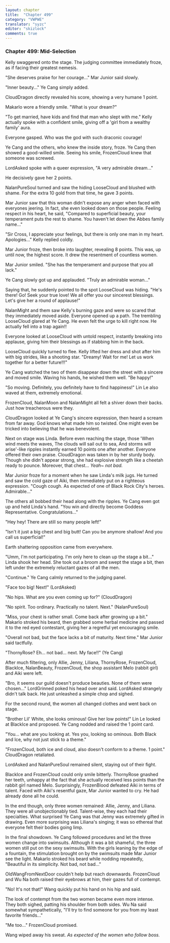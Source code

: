 ```yaml
---
layout: chapter
title:  "Chapter 499"
category: "VWPWE"
translator: "syzc"
editor: "skizlock"
comments: true
---
```


### Chapter 499: Mid-Selection

Kelly swaggered onto the stage. The judging committee immediately froze, as if facing their greatest nemesis.

"She deserves praise for her courage..." Mar Junior said slowly.

"Inner beauty..." Ye Cang simply added.

CloudDragon directly revealed his score, showing a very humane 1 point.

Makarlo wore a friendly smile. "What is your dream?"

"To get married, have kids and find that man who slept with me." Kelly actually spoke with a confident smile, giving off a 'girl from a wealthy family' aura.

Everyone gasped. Who was the god with such draconic courage!

Ye Cang and the others, who knew the inside story, froze. Ye Cang then showed a good-willed smile. Seeing his smile, FrozenCloud knew that someone was screwed.

LordAsked spoke with a queer expression, "A very admirable dream..."

He decisively gave her 2 points.

NalanPureSoul turned and saw the hiding LooseCloud and blushed with shame. For the extra 10 gold from that time, he gave 3 points.

Mar Junior saw that this woman didn't expose any anger when faced with everyones jeering. In fact, she even looked down on those people. Feeling respect in his heart, he said, "Compared to superficial beauty, your temperament puts the rest to shame. You haven't let down the Abbes family name..."

"Sir Cross, I appreciate your feelings, but there is only one man in my heart. Apologies..." Kelly replied coldly.

Mar Junior froze, then broke into laughter, revealing 8 points. This was, up until now, the highest score. It drew the resentment of countless women.

Mar Junior smiled. "She has the temperament and purpose that you all lack."

Ye Cang slowly got up and applauded. "Truly an admirable woman..."

Saying that, he suddenly pointed to the spot LooseCloud was hiding. "He's there! Go! Seek your true love! We all offer you our sincerest blessings. Let's give her a round of applause!"

NalanMight and them saw Kelly's burning gaze and were so scared that they immediately moved aside. Everyone opened up a path. The trembling LooseCloud glared at Ye Cang. He even felt the urge to kill right now. He actually fell into a trap again!!

Everyone looked at LooseCloud with untold respect, instantly breaking into applause, giving him their blessings as if stabbing him in the back.

LooseCloud quickly turned to flee. Kelly lifted her dress and shot after him with big strides, like a shooting star. "Dreamy! Wait for me! Let us work together for a better future!!!" 

Ye Cang watched the two of them disappear down the street with a sincere and moved smile. Waving his hands, he wished them well. "Be happy!"

"So moving. Definitely, you definitely have to find happiness!" Lin Le also waved at them, extremely emotional.

FrozenCloud, NalanMoon and NalanMight all felt a shiver down their backs. Just how treacherous were they.

CloudDragon looked at Ye Cang's sincere expression, then heard a scream from far away. God knows what made him so twisted. One might even be tricked into believing that he was benevolent.

Next on stage was Linda. Before even reaching the stage, those 'When wind meets the waves, The clouds will sail out to sea, And storms will arise'-like ripples instantly earned 10 points one after another. Everyone offered their own praise. CloudDragon was taken in by her sturdy body. Though she didn't appear strong, she had explosive strength like a cheetah ready to pounce. Moreover, that chest... *Yeah~ not bad.*

Mar Junior froze for a moment when he saw Linda's milk jugs. He turned and saw the cold gaze of Aiki, then immediately put on a righteous expression. "Cough cough. As expected of one of Black Rock City's heroes. Admirable..."

The others all bobbed their head along with the ripples. Ye Cang even got up and held Linda's hand. "You win and directly become Goddess Representative. Congratulations..."

"Hey hey! There are still so many people left!"

"Isn't it just a big chest and big butt! Can you be anymore shallow! And you call us superficial!"

Earth shattering opposition came from everywhere.

"Umm, I'm not participating. I'm only here to clean up the stage a bit..." Linda shook her head. She took out a broom and swept the stage a bit, then left under the extremely reluctant gazes of all the men.

"Continue." Ye Cang calmly returned to the judging panel.

"Face too big! Next!" (LordAsked)

"No hips. What are you even coming up for?" (CloudDragon)

"No spirit. Too ordinary. Practically no talent. Next." (NalanPureSoul)

"Miss, your chest is rather small. Come back after growing up a bit." Makarlo stroked his beard, then grabbed some herbal medicine and passed it to the red eyed contestant, giving her a regretful yet encouraging smile.

"Overall not bad, but the face lacks a bit of maturity. Next time." Mar Junior said tactfully.

"ThornyRose? Eh... not bad... next. My face!!" (Ye Cang)

After much filtering, only Allie, Jenny, Liliana, ThornyRose, FrozenCloud, BlackIce, NalanBeauty, FrozenCloud, the shop assistant Melo (rabbit girl) and Aiki were left. 

"Bro, it seems our guild doesn't produce beauties. None of them were chosen..." LordGrinned poked his head over and said. LordAsked strangely didn't talk back. He just unleashed a simple chop and sighed.

For the second round, the women all changed clothes and went back on stage.

"Brother Lil' White, she looks ominous! Give her low points!" Lin Le looked at BlackIce and proposed. Ye Cang nodded and raised the 1 point card.

"You... what are you looking at. Yes you, looking so ominous. Both Black and Ice, why not just stick to a theme."

"FrozenCloud, both ice and cloud, also doesn't conform to a theme. 1 point." CloudDragon retaliated.

LordAsked and NalanPureSoul remained silent, staying out of their fight.

BlackIce and FrozenCloud could only smile bitterly. ThornyRose gnashed her teeth, unhappy at the fact that she actually received less points than the rabbit girl named Melo. Surprisingly, FrozenBlood defeated Aiki in terms of talent. Faced with Aiki's resentful gaze, Mar Junior wanted to cry. He had already done all he could.

In the end though, only three women remained: Allie, Jenny, and Liliana. They were all unobjectionably tied. Talent-wise, they each had their specialties. What surprised Ye Cang was that Jenny was extremely gifted in drawing. Even more surprising was Liliana's singing; it was so ethereal that everyone felt their bodies going limp.

In the final showdown. Ye Cang followed procedures and let the three women change into swimsuits. Although it was a bit shameful, the three women still put on the sexy swimsuits. With the girls leaning by the edge of a fountain, the stimulation brought on by the swimsuits made Mar Junior see the light. Makarlo stroked his beard while nodding repeatedly, "Beautiful in its simplicity. Not bad, not bad..."

OldWangFromNextDoor couldn't help but reach downwards. FrozenCloud and Wu Na both raised their eyebrows at him, their gazes full of contempt.

"No! It's not that!" Wang quickly put his hand on his hip and said.

The look of contempt from the two women became even more intense. They both sighed, patting his shoulder from both sides. Wu Na said somewhat sympathetically, "I'll try to find someone for you from my least favorite friends..."

"Me too..." FrozenCloud promised.

Wang wiped away his sweat. *As expected of the women who follow boss.*
